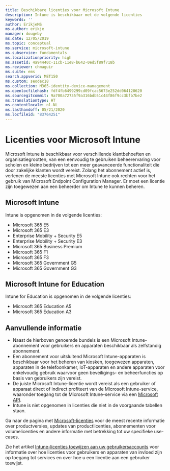 ```yaml
---
title: Beschikbare licenties voor Microsoft Intune
description: Intune is beschikbaar met de volgende licenties
keywords: ''
author: ErikjeMS
ms.author: erikje
manager: dougeby
ms.date: 12/05/2019
ms.topic: conceptual
ms.service: microsoft-intune
ms.subservice: fundamentals
ms.localizationpriority: high
ms.assetid: 4a94440c-11cb-11e8-b642-0ed5f89f718b
ms.reviewer: chmaguir
ms.suite: ems
search.appverid: MET150
ms.custom: seodec18
ms.collection: M365-identity-device-management
ms.openlocfilehash: fdf4fb6499299cd09fcac5673e252dd064120620
ms.sourcegitcommit: 9a700a72735f9a316bdb51c44f86f9cc3bfb7be2
ms.translationtype: HT
ms.contentlocale: nl-NL
ms.lasthandoff: 05/21/2020
ms.locfileid: "83764251"
---
```

# <a name="microsoft-intune-licensing"></a>Licenties voor Microsoft Intune
Microsoft Intune is beschikbaar voor verschillende klantbehoeften en organisatiegrootten, van een eenvoudig te gebruiken beheerervaring voor scholen en kleine bedrijven tot een meer geavanceerde functionaliteit die door zakelijke klanten wordt vereist. Zolang het abonnement actief is, verlenen de meeste licenties met Microsoft Intune ook rechten voor het gebruik van Microsoft Endpoint Configuration Manager. Er moet een licentie zijn toegewezen aan een beheerder om Intune te kunnen beheren.

## <a name="microsoft-intune"></a>Microsoft Intune
Intune is opgenomen in de volgende licenties:

- Microsoft 365 E5
- Microsoft 365 E3
- Enterprise Mobility + Security E5
- Enterprise Mobility + Security E3
- Microsoft 365 Business Premium
- Microsoft 365 F1
- Microsoft 365 F3
- Microsoft 365 Government G5
- Microsoft 365 Government G3

## <a name="microsoft-intune-for-education"></a>Microsoft Intune for Education
Intune for Education is opgenomen in de volgende licenties:

- Microsoft 365 Education A5
- Microsoft 365 Education A3

## <a name="additional-information"></a>Aanvullende informatie
- Naast de hierboven genoemde bundels is een Microsoft Intune-abonnement voor gebruikers en apparaten beschikbaar als zelfstandig abonnement.
- Een abonnement voor uitsluitend Microsoft Intune-apparaten is beschikbaar voor het beheren van kiosken, toegewezen apparaten, apparaten in de telefoonkamer, IoT-apparaten en andere apparaten voor enkelvoudig gebruik waarvoor geen beveiligings- en beheerfuncties op basis van gebruikers zijn vereist.
- De juiste Microsoft Intune-licentie wordt vereist als een gebruiker of apparaat direct of indirect profiteert van de Microsoft Intune-service, waaronder toegang tot de Microsoft Intune-service via een [Microsoft API](https://docs.microsoft.com/legal/microsoft-apis/terms-of-use).
- Intune is niet opgenomen in licenties die niet in de voorgaande tabellen staan.

Ga naar de pagina met [Microsoft-licenties](https://www.microsoft.com/licensing/default) voor de meest recente informatie over productversies, updates van productlicenties, abonnementen voor volumelicenties en andere informatie met betrekking tot uw specifieke use-cases.  

Zie het artikel [Intune-licenties toewijzen aan uw gebruikersaccounts](licenses-assign.md) voor informatie over hoe licenties voor gebruikers en apparaten van invloed zijn op toegang tot services en over hoe u een licentie aan een gebruiker toewijst.
